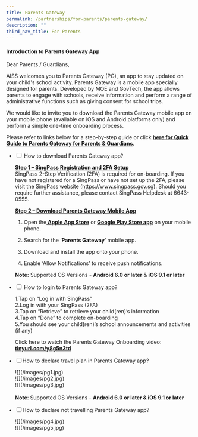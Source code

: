```yaml
---
title: Parents Gateway
permalink: /partnerships/for-parents/parents-gateway/
description: ""
third_nav_title: For Parents
---
```

<h4><strong>Introduction to Parents Gateway App</strong></h4>
<p>Dear Parents / Guardians,</p>
<p>AISS welcomes you to Parents Gateway (PG), an app to stay updated on your child's school activity. Parents Gateway is a mobile app specially designed for parents. Developed by MOE and GovTech, the app allows parents to engage with schools, receive information and perform a range of administrative functions such as giving consent for school trips.</p>
<p>We would like to invite you to download the Parents Gateway mobile app on your mobile phone (available on iOS and Android platforms only) and perform a simple one-time onboarding process.</p>
<p>Please refer to links below for a step-by-step guide or click <strong><a href="/files/4%20User%20Guide%20for%20Parents_Oct%202019.pdf" target="_blank" rel="noopener">here for Quick Guide to Parents Gateway for Parents &amp; Guardians</a></strong>.</p>
<ul class="jekyllcodex_accordion">
<li><input id="accordion1" type="checkbox" /> <label for="accordion1">How to download Parents Gateway app?</label>
<div>
<p><strong><u>Step 1 &ndash; SingPass Registration and 2FA Setup<br /></u></strong>SingPass 2-Step Verification (2FA) is required for on-boarding. If you have not registered for a SingPass or have not set up the 2FA, please visit the SingPass website (<a href="https://www.singpass.gov.sg/">https://www.singpass.gov.sg</a>). Should you require further assistance, please contact SingPass Helpdesk at 6643-0555.</p>
<p><strong><u>Step 2 &ndash; Download Parents Gateway Mobile App</u></strong></p>
<ol>
<li>
<p>Open the<strong><a href="http://tinyurl.com/yatn7hbx" target="_blank" rel="noopener">&nbsp;Apple App Store</a></strong>&nbsp;or&nbsp;<strong><a href="http://tinyurl.com/y87tvv8f" target="_blank" rel="noopener">Google Play Store app</a></strong>&nbsp;on your mobile phone.</p>
</li>
<li>
<p>Search for the &lsquo;<strong>Parents Gateway</strong>&rsquo; mobile app.</p>
</li>
<li>
<p>Download and install the app onto your phone.</p>
</li>
<li>
<p>Enable &lsquo;Allow Notifications&rsquo; to receive push notifications.</p>
</li>
</ol>
<p><strong>Note:</strong>&nbsp;Supported OS Versions -&nbsp;<strong>Android 6.0 or later</strong>&nbsp;&amp;&nbsp;<strong>iOS 9.1 or later</strong></p>
</div>
</li>
<li><input id="accordion2" type="checkbox" /> <label for="accordion2">How to login to Parents Gateway app?</label>
<div>
<p>1.Tap on &ldquo;Log in with SingPass&rdquo;<br />2.Log in with your SingPass (2FA)<br />3.Tap on &ldquo;Retrieve&rdquo; to retrieve your child(ren)&rsquo;s information<br />4.Tap on &ldquo;Done&rdquo; to complete on-boarding<br />5.You should see your child(ren)&rsquo;s school announcements and activities (if any)</p>
<p>Click here to watch the Parents Gateway Onboarding video: <strong><a href="http://tinyurl.com/y8g5n3td" target="_blank" rel="noopener">tinyurl.com/y8g5n3td</a></strong></p>
</div>
</li>

<li>
<input type="checkbox" id="accordion3"><label for="accordion3">How to declare travel plan in Parents Gateway app?</label>
<div>
<p>  
![](/images/pg1.jpg)<br>![](/images/pg2.jpg)<br>![](/images/pg3.jpg)<br><br><b>Note</b>: Supported OS Versions - <b>Android 6.0 or later & iOS 9.1 or later</b>
</p>
</div>
</li>
	
<li>
<input type="checkbox" id="accordion4"><label for="accordion4">How to declare not travelling Parents Gateway app?</label>
<div>
<p>  
![](/images/pg4.jpg)<br>
![](/images/pg5.jpg)
</p>
</div>
</li>
</ul>	